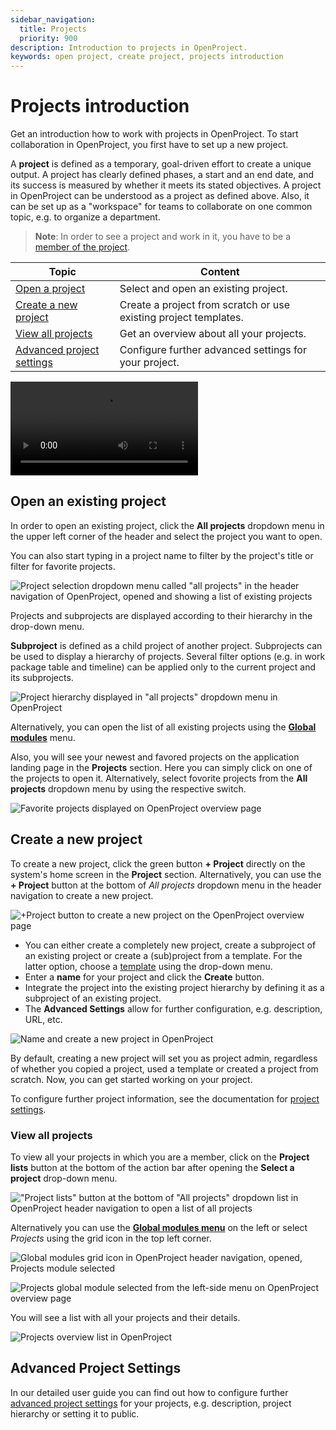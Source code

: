 ```yaml
---
sidebar_navigation:
  title: Projects
  priority: 900
description: Introduction to projects in OpenProject.
keywords: open project, create project, projects introduction
---
```

# Projects introduction

Get an introduction how to work with projects in OpenProject. To start collaboration in OpenProject, you first have to set up a new project.

<div class="glossary">

A **project** is defined as a temporary, goal-driven effort to create a unique output. A project has clearly defined phases, a start and an end date, and its success is measured by whether it meets its stated objectives.
A project in OpenProject can be understood as a project as defined above. Also, it can be set up as a "workspace" for teams to collaborate on one common topic, e.g. to organize a department.

</div>

> **Note**: In order to see a project and work in it, you have to be a [member of the project](../invite-members).

| Topic                                                   | Content                                                      |
| ------------------------------------------------------- | ------------------------------------------------------------ |
| [Open a project](#open-an-existing-project)             | Select and open an existing project.                         |
| [Create a new project](#create-a-new-project)           | Create a project from scratch or use existing project templates. |
| [View all projects](#view-all-projects)                 | Get an overview about all your projects.                     |
| [Advanced project settings](#advanced-project-settings) | Configure further advanced settings for your project.        |

<video src="https://openproject-docs.s3.eu-central-1.amazonaws.com/videos/OpenProject-Projects-Introduction.mp4"></video>

## Open an existing project

In order to open an existing project, click the **All projects** dropdown menu in the upper left corner of the header and select the project you want to open.

You can also start typing in a project name to filter by the project's title or filter for favorite projects. 

![Project selection dropdown menu called "all projects" in the header navigation of OpenProject, opened and showing a list of existing projects](openproject_getting_started_all_projects_menu.png)

Projects and subprojects are displayed according to their hierarchy in the drop-down menu.

<div class="glossary">

**Subproject** is defined as a child project of another project. Subprojects can be used to display a hierarchy of projects. Several filter options (e.g. in work package table and timeline) can be applied only to the current project and its subprojects.

</div>

![Project hierarchy displayed in "all projects" dropdown menu in OpenProject](openproject_getting_started_project_hierarchy.png)

Alternatively, you can open the list of all existing projects using the [**Global modules**](../../user-guide/home/global-modules/#projects) menu.

Also, you will see your newest and favored projects on the application landing page in the **Projects** section. Here you can simply click on one of the projects to open it. Alternatively, select fovorite projects from the **All projects** dropdown menu by using the respective switch.

![Favorite projects displayed on OpenProject overview page](openproject_getting_started_favorite_projects.png)

## Create a new project

To create a new project, click the green button **+ Project** directly on the system's home screen in the **Project** section. Alternatively, you can use the **+ Project** button at the bottom of *All projects* dropdown menu in the header navigation to create a new project.

![+Project button to create a new project on the OpenProject overview page](openproject_getting_started_new_project_button.png)

- You can either create a completely new project, create a subproject of an existing project or create a (sub)project from a template. For the latter option, choose a [template](../../user-guide/projects/project-templates/#create-a-project-template) using the drop-down menu.
- Enter a **name** for your project and click the **Create** button.
- Integrate the project into the existing project hierarchy by defining it as a subproject of an existing project.
- The **Advanced Settings** allow for further configuration, e.g. description, URL, etc.

![Name and create a new project in OpenProject](openproject_getting_started_new_project_form.png)

By default, creating a new project will set you as project admin, regardless of whether you copied a project, used a template or created a project from scratch. Now, you can get started working on your project.

To configure further project information, see the documentation for [project settings](../../user-guide/projects/project-settings/project-information/).

### View all projects

To view all your projects in which you are a member, click on the **Project lists** button at the bottom of the action bar after opening the **Select a project** drop-down menu.

!["Project lists" button at the bottom of "All projects" dropdown list in OpenProject header navigation to open a list of all projects](openproject_getting_started_project_lists_button.png)

Alternatively you can use the [**Global modules menu**](../../user-guide/home/global-modules/#projects) on the left or select *Projects* using the grid icon in the top left corner.

![*Global modules* grid icon in OpenProject header navigation, opened, Projects module selected](openproject_getting_started_global_modules_icon_projects.png)

![Projects global module selected from the left-side menu on OpenProject overview page](openproject_getting_started_global_modules_projects.png)

You will see a list with all your projects and their details.

![Projects overview list in OpenProject](openproject_getting_started_project_lists_overview.png)

## Advanced Project Settings

In our detailed user guide you can find out how to configure further [advanced project settings](../../user-guide/projects/) for your projects, e.g. description, project hierarchy or setting it to public.
